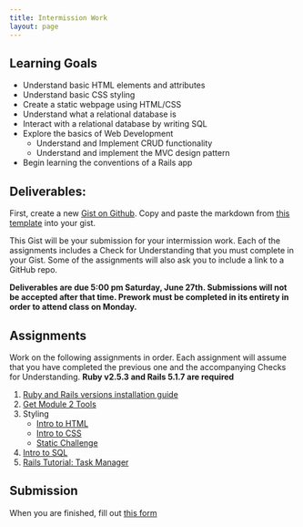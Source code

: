 ```yaml
---
title: Intermission Work
layout: page
---
```


## Learning Goals

* Understand basic HTML elements and attributes
* Understand basic CSS styling
* Create a static webpage using HTML/CSS
* Understand what a relational database is
* Interact with a relational database by writing SQL
* Explore the basics of Web Development
  * Understand and Implement CRUD functionality
  * Understand and implement the MVC design pattern
* Begin learning the conventions of a Rails app

## Deliverables:

First, create a new [Gist on Github](https://gist.github.com/). Copy and paste the markdown from [this template](https://gist.github.com/mikedao/cf0f63490a0ef91ac7d251e95fc410f7) into your gist.

This Gist will be your submission for your intermission work. Each of the assignments includes a Check for Understanding that you must complete in your Gist. Some of the assignments will also ask you to include a link to a GitHub repo.

**Deliverables are due 5:00 pm Saturday, June 27th. Submissions will not be accepted after that time. Prework must be completed in its entirety in order to attend class on Monday.**


## Assignments

Work on the following assignments in order. Each assignment will assume that you have completed the previous one and the accompanying Checks for Understanding. **Ruby v2.5.3 and Rails 5.1.7 are required**

1. [Ruby and Rails versions installation guide](https://backend.turing.io/module3/misc/ruby_and_rails_versions)
1. [Get Module 2 Tools](./tools)
1. Styling
    * [Intro to HTML](./html)
    * [Intro to CSS](./css)
    * [Static Challenge](./static_challenge)
1. [Intro to SQL](./sql)
1. [Rails Tutorial: Task Manager](https://github.com/turingschool-examples/task_manager_rails)

## Submission

When you are finished, fill out [this form](https://forms.gle/4CbFRgo5sWTfjDfaA)


